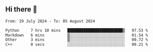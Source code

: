 ## Hi there 👋

<!--
**Bojupi/Bojupi** is a ✨ _special_ ✨ repository because its `README.md` (this file) appears on your GitHub profile.

Here are some ideas to get you started:

- 🔭 I’m currently working on ...
- 🌱 I’m currently learning ...
- 👯 I’m looking to collaborate on ...
- 🤔 I’m looking for help with ...
- 💬 Ask me about ...
- 📫 How to reach me: ...
- 😄 Pronouns: ...
- ⚡ Fun fact: ...
-->

<!--START_SECTION:waka-->

```txt
From: 29 July 2024 - To: 05 August 2024

Python     7 hrs 10 mins   ████████████████████████▒   97.53 %
Markdown   6 mins          ▒░░░░░░░░░░░░░░░░░░░░░░░░   01.54 %
Other      3 mins          ▒░░░░░░░░░░░░░░░░░░░░░░░░   00.72 %
C++        0 secs          ░░░░░░░░░░░░░░░░░░░░░░░░░   00.21 %
```

<!--END_SECTION:waka-->
